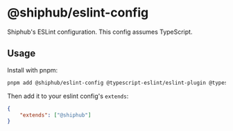 # @shiphub/eslint-config

Shiphub's ESLint configuration. This config assumes TypeScript.

## Usage

Install with pnpm:

```sh
pnpm add @shiphub/eslint-config @typescript-eslint/eslint-plugin @typescript-eslint/parser eslint eslint-import-resolver-typescript eslint-plugin-import --dev
```

Then add it to your eslint config's `extends`:

```json
{
    "extends": ["@shiphub"]
}
```
